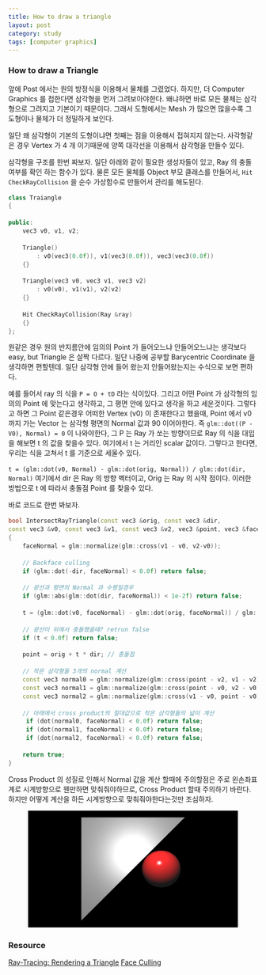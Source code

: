 ```yaml
---
title: How to draw a triangle
layout: post
category: study
tags: [computer graphics]
---
```


### How to draw a Triangle

앞에 Post 에서는 원의 방정식을 이용해서 물체를 그렸었다. 하지만, 더 Computer Graphics 를 접한다면 삼각형을 먼저 그려보아야한다. 왜냐하면 바로 모든 물체는 삼각형으로 그려지고 기본이기 때문이다. 그래서 도형에서는 Mesh 가 많으면 많을수록 그 도형이나 물체가 더 정밀하게 보인다.

일단 왜 삼각형이 기본의 도형이냐면 첫째는 점을 이용해서 접혀지지 않는다. 사각형같은 경우 Vertex 가 4 개 이기때문에 양쪽 대각선을 이용해서 삼각형을 만들수 있다.

삼각형을 구조를 한번 짜보자. 일단 아래와 같이 필요한 생성자들이 있고, Ray 의 충돌 여부를 확인 하는 함수가 있다. 물론 모든 물체를 Object 부모 클래스를 만들어서, `Hit CheckRayCollision` 을 순수 가상함수로 만들어서 관리를 해도된다.

```c++
class Traiangle
{

public:
    vec3 v0, v1, v2;

    Triangle()
        : v0(vec3(0.0f)), v1(vec3(0.0f)), vec3(vec3(0.0f))
    {}
    
    Triangle(vec3 v0, vec3 v1, vec3 v2)
        : v0(v0), v1(v1), v2(v2)
    {}

    Hit CheckRayCollision(Ray &ray)
    {}
};
```

원같은 경우 원의 반지름안에 임의의 Point 가 들어오느냐 안들어오느냐는 생각보다 easy, but Triangle 은 살짝 다르다. 일단 나중에 공부할 Barycentric Coordinate 을 생각하면 편할텐데. 일단 삼각형 안에 들어 왔는지 안들어왔는지는 수식으로 보면 편하다. 

예를 들어서 ray 의 식을 `P = O + tD` 라는 식이있다. 그리고 어떤 Point 가 삼각형의 임의의 Point 에 맞는다고 생각하고, 그 평면 안에 있다고 생각을 하고 세운것이다. 그렇다고 하면 그 Point 같은경우 어떠한 Vertex (v0) 이 존재한다고 했을때, Point 에서 v0 까지 가는 Vector 는 삼각형 평면의 Normal 값과 90 이어야한다. 즉 `glm::dot((P - V0), Normal) = 0` 이 나와야한다, 그 P 는 Ray 가 쏘는 방향이므로 Ray 의 식을 대입을 해보면 t 의 값을 찾을수 있다. 여기에서 t 는 거리인 scalar 값이다. 그렇다고 한다면, 우리는 식을 고쳐서 t 를 기준으로 세울수 있다.

`t = (glm::dot(v0, Normal) - glm::dot(orig, Normal)) / glm::dot(dir, Normal)` 여기에서 dir 은 Ray 의 방향 벡터이고, Orig 는 Ray 의 시작 점이다.
이러한 방법으로 t 에 따라서 충돌점 Point 를 찾을수 있다.

바로 코드로 한번 봐보자.

```c++
bool IntersectRayTriangle(const vec3 &orig, const vec3 &dir,
const vec3 &v0, const vec3 &v1, const vec3 &v2, vec3 &point, vec3 &faceNormal, float &t, float &u, float &v)
{
    faceNormal = glm::normalize(glm::cross(v1 - v0, v2-v0));
	
    // Backface culling
	if (glm::dot(-dir, faceNormal) < 0.0f) return false;
	
    // 광선과 평면의 Normal 과 수평일경우
    if (glm::abs(glm::dot(dir, faceNormal)) < 1e-2f) return false;

	t = (glm::dot(v0, faceNormal) - glm::dot(orig, faceNormal)) / glm::dot(dir, faceNormal);
	
    // 광선이 뒤에서 충돌했을때? retrun false
    if (t < 0.0f) return false;
	
    point = orig + t * dir; // 충돌점

	// 작은 삼각형들 3개의 normal 계산
	const vec3 normal0 = glm::normalize(glm::cross(point - v2, v1 - v2));
	const vec3 normal1 = glm::normalize(glm::cross(point - v0, v2 - v0));
	const vec3 normal2 = glm::normalize(glm::cross(v1 - v0, point - v0));

	// 아래에서 cross product의 절대값으로 작은 삼각형들의 넓이 계산
	 if (dot(normal0, faceNormal) < 0.0f) return false;
	 if (dot(normal1, faceNormal) < 0.0f) return false;
	 if (dot(normal2, faceNormal) < 0.0f) return false;

	return true;
}
```

Cross Product 의 성질로 인해서 Normal 값을 계산 할때에 주의할점은 주로 왼손좌표계로 시계방향으로 웬만하면 맞춰줘야하므로, Cross Product 할때 주의하기 바란다. 하지만 어떻게 계산을 하든 시계방향으로 맞춰줘야한다는것만 조심하자.

<figure>
  <img src = "../../../assets/img/photo/4-27-2023/sphere_triangle.JPG">
</figure>

### Resource
[Ray-Tracing: Rendering a Triangle](https://www.scratchapixel.com/lessons/3d-basic-rendering/ray-tracing-rendering-a-triangle/ray-triangle-intersection-geometric-solution.html)
[Face Culling](https://www.khronos.org/opengl/wiki/Face_Culling#:~:text=Given%20an%20ordering%20of%20the,clockwise%20around%20the%20triangle's%20center.)